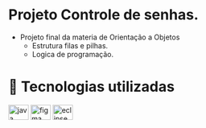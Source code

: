 # Projeto Controle de senhas.

- Projeto final da materia de Orientação a Objetos
  - Estrutura filas e pilhas.
  - Logica de programação.

# 💼 Tecnologias utilizadas

<div>
<img align="center" alt="java" height="30" width="40" src="https://cdn.jsdelivr.net/gh/devicons/devicon/icons/java/java-plain.svg">
<img align="center" alt="figma" height="30" width="40" src="https://cdn.jsdelivr.net/gh/devicons/devicon/icons/figma/figma-plain.svg">
<img align="center" alt="eclipse" height="30" width="40" src="https://cdn.jsdelivr.net/gh/devicons/devicon/icons/eclipse/eclipse-plain.svg">

</div>
